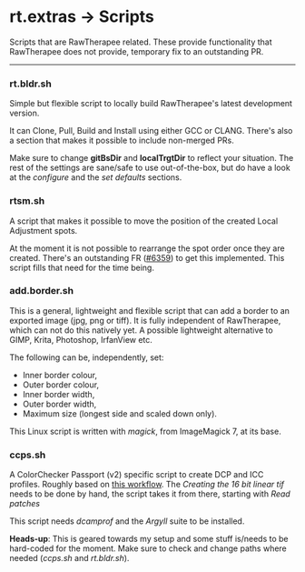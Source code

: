 # rt.extras -> Scripts

Scripts that are RawTherapee related. These provide functionality that RawTherapee does not provide, temporary fix to an outstanding PR.

---

### rt.bldr.sh

Simple but flexible script to locally build RawTherapee's latest development version.

It can Clone, Pull, Build and Install using either GCC or CLANG. There's also a section that makes it possible to include non-merged PRs.

Make sure to change **gitBsDir** and **localTrgtDir** to reflect your situation. The rest of the settings are sane/safe to use out-of-the-box, but do have a look at the *configure* and the *set defaults* sections.

### rtsm.sh

A script that makes it possible to move the position of the created Local Adjustment spots.

At the moment it is not possible to rearrange the spot order once they are created. There's an outstanding FR ([#6359](https://github.com/Beep6581/RawTherapee/issues/6359)) to get this implemented. This script fills that need for the time being.

### add.border.sh

This is a general, lightweight and flexible script that can add a border to an exported image (jpg, png or tiff). It is fully independent of RawTherapee, which can not do this natively yet. A possible lightweight alternative to GIMP, Krita, Photoshop, IrfanView etc.

The following can be, independently, set: 
- Inner border colour,
- Outer border colour,
- Inner border width,
- Outer border width,
- Maximum size (longest side and scaled down only).

This Linux script is written with *magick*, from ImageMagick 7, at its base.

### ccps.sh

A ColorChecker Passport (v2) specific script to create DCP and ICC profiles. Roughly based on [this workflow](https://discuss.pixls.us/t/warning-auto-selected-neutral-patch-d02/25538/17). The *Creating the 16 bit linear tif* needs to be done by hand, the script takes it from there, starting with *Read patches*

This script needs *dcamprof* and the *Argyll* suite to be installed.

**Heads-up**: This is geared towards my setup and some stuff is/needs to be hard-coded for the moment. Make sure to check and change paths where needed (*ccps.sh* and *rt.bldr.sh*).
